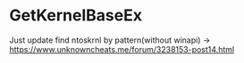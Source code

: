 # GetKernelBaseEx
Just update find ntoskrnl by pattern(without winapi) -> https://www.unknowncheats.me/forum/3238153-post14.html  


